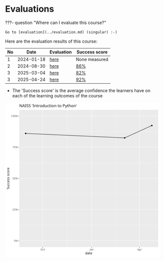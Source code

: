 # Evaluations

???- question "Where can I evaluate this course?"

    Go to [evaluation](../evaluation.md) (singular) :-)

Here are the evaluation results of this course:

No |Date      |Evaluation                |Success score
---|----------|--------------------------|-------------
1  |2024-01-18|[here](20240118/README.md)|None measured
2  |2024-08-30|[here](20240830/README.md)|[86%](20240830/success_score.txt)
3  |2025-03-04|[here](20250304/README.md)|[82%](20250304/success_score.txt)
3  |2025-04-24|[here](20250424/README.md)|[92%](20250424/success_score.txt)

- The 'Success score' is the average confidence the learners
  have on each of the learning outcomes of the course

![Success scores in time](success_scores_in_time.png)
